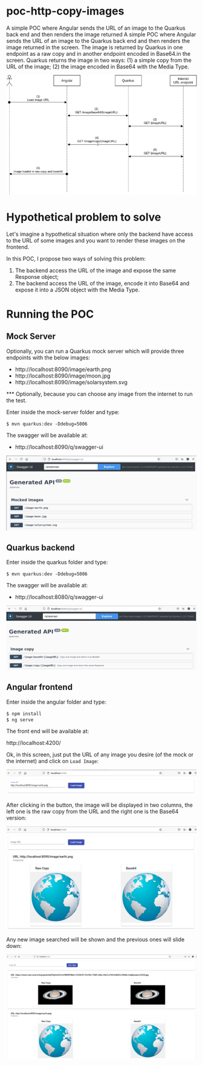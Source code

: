 # poc-http-copy-images

A simple POC where Angular sends the URL of an image to the Quarkus back end and then renders the image returned A simple POC where Angular sends the URL of an image to the Quarkus back end and then renders the image returned in the screen. The image is returned by Quarkus in one endpoint as a raw copy and in another endpoint encoded in Base64.in the screen. Quarkus returns the image in two ways: (1) a simple copy from the URL of the image; (2) the image encoded in Base64 with the Media Type.

![image](./docs/images/poc-http-copy-images.png)

# Hypothetical problem to solve

Let's imagine a hypothetical situation where only the backend have access to the URL of some images and you want to render these images on the frontend.

In this POC, I propose two ways of solving this problem:
1. The backend access the URL of the image and expose the same Response object;
2. The backend access the URL of the image, encode it into Base64 and expose it into a JSON object with the Media Type.


# Running the POC

## Mock Server

Optionally, you can run a Quarkus mock server which will provide three endpoints with the below images:
- http://localhost:8090/image/earth.png
- http://localhost:8090/image/moon.jpg
- http://localhost:8090/image/solarsystem.svg

*** Optionally, because you can choose any image from the internet to run the test.

Enter inside the mock-server folder and type:
```
$ mvn quarkus:dev -Ddebug=5006
```

The swagger will be available at:
- http://localhost:8090/q/swagger-ui

![image](./docs/images/mock-server.png)

## Quarkus backend

Enter inside the quarkus folder and type:
```
$ mvn quarkus:dev -Ddebug=5006
```

The swagger will be available at:
- http://localhost:8080/q/swagger-ui

![image](./docs/images/quarkus-backend.png)

## Angular frontend

Enter inside the angular folder and type:
```
$ npm install
$ ng serve
```

The front end will be available at:

http://localhost:4200/

Ok, in this screen, just put the URL of any image you desire (of the mock or the internet) and click on `Load Image`:

![image](./docs/images/angular-put-url.png)

After clicking in the button, the image will be displayed in two columns, the left one is the raw copy from the URL and the right one is the Base64 version:

![image](./docs/images/angular-earth-image.png)

Any new image searched will be shown and the previous ones will slide down:

![image](./docs/images/angular-saturn-image.png)



